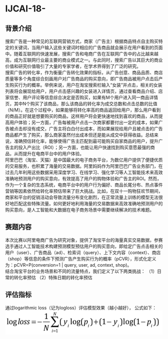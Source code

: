 # IJCAI-18-
## 背景介绍

   搜索广告是一种常见的互联网营销方式，商家（广告主）根据商品特点自主购买特定的关键词，当用户输入这些关键词时相应的广告商品就会展示在用户看到的页面中。随着互联网的快速发展，搜索广告和电商广告在互联网广告中的占比越来越高，成为互联网行业最主要的商业模式之一。与此同时，搜索广告以其巨大的商业价值和研究价值吸引了大量的专家学者，在学术界得到了广泛的研究。\
   搜索广告的转化率，作为衡量广告转化效果的指标，从广告创意、商品品质、商店质量等多个角度综合刻画用户对广告商品的购买意向，即广告商品被用户点击后产生购买行为的概率。举例来说，用户在淘宝搜索栏输入“女装”并点击，相关的女装列表将会展现给用户，用户点击感兴趣的女装进入详情页，通过查看商品介绍、店家信誉、用户评论等信息综合决定是否购买，如果有M个用户进入同一商品详情页，其中N个购买了该商品，那么该商品的转化率为成交总数和点击总数的比值（N/M）。在这个过程中，如果能够将转化率高的商品返回给用户，那么用户看到的商品正好就是想要购买的商品，这样用户将会更快速地找到喜欢的商品，从而提高用户体验；另一方面，广告每被用户点击一次商家都要付出一定的成本，如果广告被点击却没有成交，广告主将白白付出成本，而如果展现给用户且被点击的广告商品都产生了购买，那么商家虽然付出成本但还是能从成交中获得收益。总结来说，准确预估转化率，能够使得广告主匹配到最可能购买自家商品的用户，提升广告主的投入产出比（ROI）；另一方面，也能让用户快速找到购买意愿最强的商品，从而提升在电商平台中的用户体验。\
   阿里巴巴（淘宝、天猫）是中国最大的电子商务平台，为数亿用户提供了便捷优质的交易服务，也积累了海量的交易数据。阿里妈妈作为阿里巴巴广告业务部门，在过去几年利用这些数据采用深度学习、在线学习、强化学习等人工智能技术来高效准确地预测用户的购买意向，有效提高了用户的购物体验和广告主的ROI。然而，作为一个复杂的生态系统，电商平台中的用户行为偏好、商品长尾分布、热点事件营销等因素依然给转化率预估带来了巨大挑战。比如，在双十一购物狂欢节期间，商家和平台的促销活动会导致流量分布变化剧烈，在正常流量上训练的模型无法很好地匹配这些特殊流量。如何更好地利用海量的交易数据来高效准确地预测用户的购买意向，是人工智能和大数据在电子商务场景中需要继续解决的技术难题。
## 赛题内容
本次比赛以阿里电商广告为研究对象，提供了淘宝平台的海量真实交易数据，参赛选手通过人工智能技术构建预测模型预估用户的购买意向，即给定广告点击相关的用户（user）、广告商品（ad）、检索词（query）、上下文内容（context）、商店（shop）等信息的条件下预测广告产生购买行为的概率（pCVR），形式化定义为：pCVR=P(conversion=1 | query, user, ad, context, shop)。\
结合淘宝平台的业务场景和不同的流量特点，我们定义了以下两类挑战：
（1）日常的转化率预估
（2）特殊日期的转化率预估
## 评估指标
通过logarithmic loss（记为logloss）评估模型效果（越小越好）， 公式如下：\
![image](https://raw.githubusercontent.com/liangxiao940517/IJCAI-18-/master/Image_folder/logloss.png)
